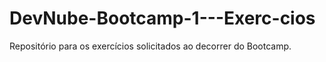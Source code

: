 # DevNube-Bootcamp-1---Exerc-cios
Repositório para os exercícios solicitados ao decorrer do Bootcamp.
